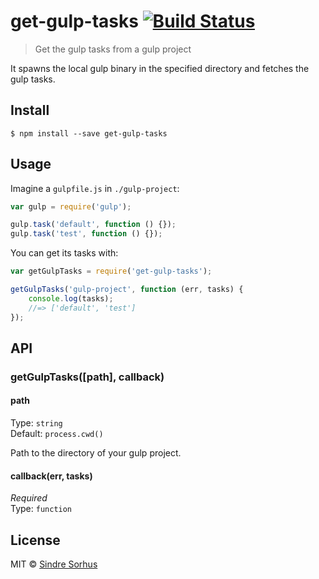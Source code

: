 # get-gulp-tasks [![Build Status](https://travis-ci.org/sindresorhus/get-gulp-tasks.svg?branch=master)](https://travis-ci.org/sindresorhus/get-gulp-tasks)

> Get the gulp tasks from a gulp project

It spawns the local gulp binary in the specified directory and fetches the gulp tasks.


## Install

```
$ npm install --save get-gulp-tasks
```


## Usage

Imagine a `gulpfile.js` in `./gulp-project`:

```js
var gulp = require('gulp');

gulp.task('default', function () {});
gulp.task('test', function () {});
```

You can get its tasks with:

```js
var getGulpTasks = require('get-gulp-tasks');

getGulpTasks('gulp-project', function (err, tasks) {
	console.log(tasks);
	//=> ['default', 'test']
});
```


## API

### getGulpTasks([path], callback)

#### path

Type: `string`  
Default: `process.cwd()`

Path to the directory of your gulp project.

#### callback(err, tasks)

*Required*  
Type: `function`


## License

MIT © [Sindre Sorhus](http://sindresorhus.com)

